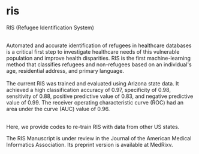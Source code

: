 # ris
RIS (Refugee Identification System) <BR><BR>
  
Automated and accurate identification of refugees in healthcare databases is a critical first step to investigate healthcare needs of this vulnerable population and improve health disparities. RIS is the first machine-learning method that classifies refugees and non-refugees based on an individual's age, residential address, and primary language.<BR><BR>
The current RIS was trained and evaluated using Arizona state data. It achieved a high classification accuracy of 0.97, specificity of 0.98, sensitivity of 0.88, positive predictive value of 0.83, and negative predictive value of 0.99. The receiver operating characteristic curve (ROC) had an area under the curve (AUC) value of 0.96.<BR><BR>
  
Here, we provide codes to re-train RIS with data from other US states.

The RIS Manuscript is under review in the Journal of the American Medical Informatics Association. Its preprint version is available at MedRixv.
